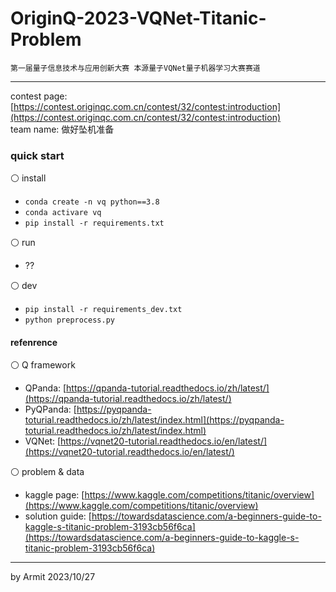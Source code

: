 # OriginQ-2023-VQNet-Titanic-Problem

    第一届量子信息技术与应用创新大赛 本源量子VQNet量子机器学习大赛赛道

----

contest page: [https://contest.originqc.com.cn/contest/32/contest:introduction](https://contest.originqc.com.cn/contest/32/contest:introduction)  
team name: 做好坠机准备  


### quick start

⚪ install

- `conda create -n vq python==3.8`
- `conda activare vq`
- `pip install -r requirements.txt`

⚪ run

- ??

⚪ dev

- `pip install -r requirements_dev.txt`
- `python preprocess.py`


#### refenrence

⚪ Q framework

- QPanda: [https://qpanda-tutorial.readthedocs.io/zh/latest/](https://qpanda-tutorial.readthedocs.io/zh/latest/)
- PyQPanda: [https://pyqpanda-toturial.readthedocs.io/zh/latest/index.html](https://pyqpanda-toturial.readthedocs.io/zh/latest/index.html)
- VQNet: [https://vqnet20-tutorial.readthedocs.io/en/latest/](https://vqnet20-tutorial.readthedocs.io/en/latest/)

⚪ problem & data

- kaggle page: [https://www.kaggle.com/competitions/titanic/overview](https://www.kaggle.com/competitions/titanic/overview)
- solution guide: [https://towardsdatascience.com/a-beginners-guide-to-kaggle-s-titanic-problem-3193cb56f6ca](https://towardsdatascience.com/a-beginners-guide-to-kaggle-s-titanic-problem-3193cb56f6ca)

----
by Armit
2023/10/27
